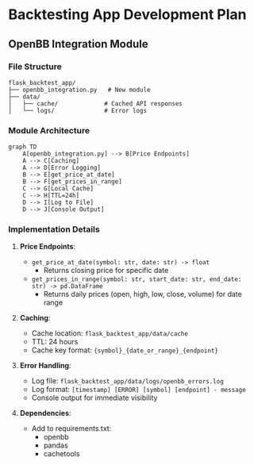 # Backtesting App Development Plan

## OpenBB Integration Module

### File Structure
```
flask_backtest_app/
├── openbb_integration.py   # New module
├── data/
│   ├── cache/             # Cached API responses
│   └── logs/              # Error logs
```

### Module Architecture
```mermaid
graph TD
    A[openbb_integration.py] --> B[Price Endpoints]
    A --> C[Caching]
    A --> D[Error Logging]
    B --> E[get_price_at_date]
    B --> F[get_prices_in_range]
    C --> G[Local Cache]
    C --> H[TTL=24h]
    D --> I[Log to File]
    D --> J[Console Output]
```

### Implementation Details

1. **Price Endpoints**:
   - `get_price_at_date(symbol: str, date: str) -> float`
     * Returns closing price for specific date
   - `get_prices_in_range(symbol: str, start_date: str, end_date: str) -> pd.DataFrame`
     * Returns daily prices (open, high, low, close, volume) for date range

2. **Caching**:
   - Cache location: `flask_backtest_app/data/cache`
   - TTL: 24 hours
   - Cache key format: `{symbol}_{date_or_range}_{endpoint}`

3. **Error Handling**:
   - Log file: `flask_backtest_app/data/logs/openbb_errors.log`
   - Log format: `[timestamp] [ERROR] [symbol] [endpoint] - message`
   - Console output for immediate visibility

4. **Dependencies**:
   - Add to requirements.txt:
     * openbb
     * pandas
     * cachetools